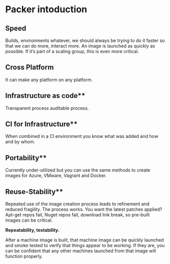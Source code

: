 # Packer intoduction

## Speed

Builds, environments whatever, we should always be trying to do it faster so that we can do more, interact more. An image is launched as quickly as possible. If it’s part of a scaling group, this is even more critical.

## Cross Platform

It can make any platform on any platform.

## Infrastructure as code\*\*

Transparent process auditable process.

## CI for Infrastructure\*\*

When combined in a CI environment you know what was added and how and by whom.

## Portability\*\*

Currently under-utilized but you can use the same methods to create images for Azure, VMware, Vagrant and Docker.

## Reuse-Stability\*\*

Repeated use of the image creation process leads to refinement and reduced fragility. The process works. You want the latest patches applied? Apt-get repos fail, Nuget repos fail, download link break, so pre-built images can be critical.

**Repeatability, testability.**

After a machine image is built, that machine image can be quickly launched and smoke tested to verify that things appear to be working. If they are, you can be confident that any other machines launched from that image will function properly.
